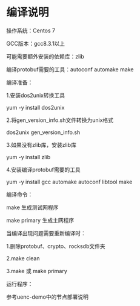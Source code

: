 # 编译说明

操作系统：Centos 7

GCC版本：gcc8.3.1以上

可能需要额外安装的依赖库：zlib  

编译protobuf需要的工具：autoconf automake make



编译准备：

1.安装dos2unix转换工具

yum -y install dos2unix

2.将gen_version_info.sh文件转换为unix格式

dos2unix gen_version_info.sh

3.如果没有zlib库，安装zlib库

yum -y install zlib 

4.安装编译protobuf需要的工具

yum -y install gcc automake autoconf libtool make



编译命令：

make					生成测试网程序

make primary 		 生成主网程序



当编译出现问题需要重新编译时：

1.删除protobuf、crypto、rocksdb文件夹

2.make clean

3.make 或 make primary



运行程序：

参考uenc-demo中的节点部署说明


